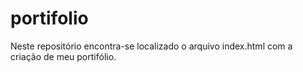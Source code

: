 # portifolio
Neste repositório encontra-se localizado o arquivo index.html com a criação de meu portifólio.
